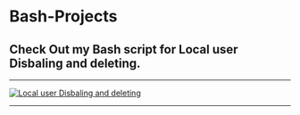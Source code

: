 # Bash-Projects


## Check Out my Bash script for Local user Disbaling and deleting.
---

[![Local user Disbaling and deleting](https://github.com/user-attachments/assets/817904c8-d6a4-46de-ae5f-8066b740553e)](User-Related/README.md)


---


